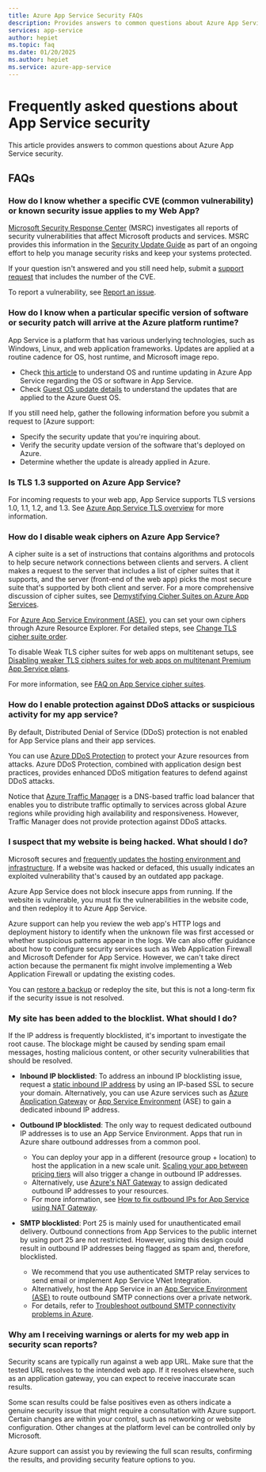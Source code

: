 ```yaml
---
title: Azure App Service Security FAQs
description: Provides answers to common questions about Azure App Service security.
services: app-service
author: hepiet
ms.topic: faq
ms.date: 01/20/2025
ms.author: hepiet
ms.service: azure-app-service
---
```

# Frequently asked questions about App Service security

This article provides answers to common questions about Azure App Service security.

## FAQs

### How do I know whether a specific CVE (common vulnerability) or known security issue applies to my Web App?

[Microsoft Security Response Center](https://msrc.microsoft.com/) (MSRC) investigates all reports of security vulnerabilities that affect Microsoft products and services. MSRC provides this information in the [Security Update Guide](https://msrc.microsoft.com/update-guide/vulnerability) as part of an ongoing effort to help you manage security risks and keep your systems protected.

If your question isn't answered and you still need help, submit a [support request](https://ms.portal.azure.com/#blade/Microsoft_Azure_Support/HelpAndSupportBlade/overview?DMC=troubleshoot) that includes the number of the CVE. 

To report a vulnerability, see [Report an issue](https://msrc.microsoft.com/report/vulnerability/new).

### How do I know when a particular specific version of software or security patch will arrive at the Azure platform runtime?

App Service is a platform that has various underlying technologies, such as Windows, Linux, and web application frameworks. Updates are applied at a routine cadence for OS, host runtime, and Microsoft image repo.

- Check [this article](/azure/app-service/overview-patch-os-runtime) to understand OS and runtime updating in Azure App Service regarding the OS or software in App Service.
- Check [Guest OS update details](/azure/cloud-services/cloud-services-guestos-msrc-releases) to understand the updates that are applied to the Azure Guest OS.

If you still need help, gather the following information before you submit a request to [Azure support:

- Specify the security update that you're inquiring about.
- Verify the security update version of the software that's deployed on Azure.
- Determine whether the update is already applied in Azure.

### Is TLS 1.3 supported on Azure App Service?

For incoming requests to your web app, App Service supports TLS versions 1.0, 1.1, 1.2, and 1.3. See [Azure App Service TLS overview](/azure/app-service/overview-tls) for more information.

### How do I disable weak ciphers on Azure App Service?

A cipher suite is a set of instructions that contains algorithms and protocols to help secure network connections between clients and servers. A client makes a request to the server that includes a list of cipher suites that it supports, and the server (front-end of the web app) picks the most secure suite that's supported by both client and server. For a more comprehensive discussion of cipher suites, see [Demystifying Cipher Suites on Azure App Services](https://techcommunity.microsoft.com/t5/apps-on-azure-blog/demystifying-cipher-suites-on-azure-app-services/ba-p/2656254).

For [Azure App Service Environment (ASE)](/azure/app-service/environment/overview), you can set your own ciphers through Azure Resource Explorer. For detailed steps, see [Change TLS cipher suite order](/azure/app-service/environment/app-service-app-service-environment-custom-settings#change-tls-cipher-suite-order).

To disable Weak TLS cipher suites for web apps on multitenant setups, see [Disabling weaker TLS ciphers suites for web apps on multitenant Premium App Service plans](https://azure.github.io/AppService/2022/10/11/Public-preview-min-tls-cipher-suite.html).

For more information, see [FAQ on App Service cipher suites](https://techcommunity.microsoft.com/t5/apps-on-azure-blog/faq-on-app-service-cipher-suites/ba-p/3881922).

### How do I enable protection against DDoS attacks or suspicious activity for my app service?

By default, Distributed Denial of Service (DDoS) protection is not enabled for App Service plans and their app services.

You can use [Azure DDoS Protection](/azure/ddos-protection/ddos-protection-overview) to protect your Azure resources from attacks. Azure DDoS Protection, combined with application design best practices, provides enhanced DDoS mitigation features to defend against DDoS attacks.

Notice that [Azure Traffic Manager](/azure/traffic-manager/traffic-manager-overview) is a DNS-based traffic load balancer that enables you to distribute traffic optimally to services across global Azure regions while providing high availability and responsiveness. However, Traffic Manager does not provide protection against DDoS attacks.

### I suspect that my website is being hacked. What should I do?

Microsoft secures and [frequently updates the hosting environment and infrastructure](/azure/app-service/overview-patch-os-runtime). If a website was hacked or defaced, this usually indicates an exploited vulnerability that's caused by an outdated app package.

Azure App Service does not block insecure apps from running. If the website is vulnerable, you must fix the vulnerabilities in the website code, and then redeploy it to Azure App Service. 

Azure support can help you review the web app's HTTP logs and deployment history to identify when the unknown file was first accessed or whether suspicious patterns appear in the logs. We can also offer guidance about how to configure security services such as Web Application Firewall and Microsoft Defender for App Service. However, we can't take direct action because the permanent fix might involve implementing a Web Application Firewall or updating the existing codes.

You can [restore a backup](/azure/app-service/manage-backup?tabs=portal#restore-a-backup) or redeploy the site, but this is not a long-term fix if the security issue is not resolved.

### My site has been added to the blocklist. What should I do?

If the IP address is frequently blocklisted, it's important to investigate the root cause. The blockage might be caused by sending spam email messages, hosting malicious content, or other security vulnerabilities that should be resolved.

- **Inbound IP blocklisted**: To address an inbound IP blocklisting issue, request a [static inbound IP address](/azure/app-service/overview-inbound-outbound-ips#get-a-static-inbound-ip) by using an IP-based SSL to secure your domain. Alternatively, you can use Azure services such as [Azure Application Gateway](/azure/application-gateway/overview) or [App Service Environment](/azure/app-service/environment/networking) (ASE) to gain a dedicated inbound IP address.

- **Outbound IP blocklisted**: The only way to request dedicated outbound IP addresses is to use an App Service Environment. Apps that run in Azure share outbound addresses from a common pool.  
    - You can deploy your app in a different (resource group + location) to host the application in a new scale unit. [Scaling your app between pricing tiers](/azure/app-service/manage-scale-up#scale-up-your-pricing-tier) will also trigger a change in outbound IP addresses.  
    - Alternatively, use [Azure's NAT Gateway](/azure/vpn-gateway/vpn-gateway-about-vpngateways) to assign dedicated outbound IP addresses to your resources.  
    - For more information, see [How to fix outbound IPs for App Service using NAT Gateway](https://techcommunity.microsoft.com/blog/appsonazureblog/how-to-fix-outbound-ips-for-app-service/2320612).  

- **SMTP blocklisted**: Port 25 is mainly used for unauthenticated email delivery. Outbound connections from App Services to the public internet by using port 25 are not restricted. However, using this design could result in outbound IP addresses being flagged as spam and, therefore, blocklisted.  
    - We recommend that you use authenticated SMTP relay services to send email or implement App Service VNet Integration.  
    - Alternatively, host the App Service in an [App Service Environment (ASE)](/azure/app-service/environment/networking) to route outbound SMTP connections over a private network.  
    - For details, refer to [Troubleshoot outbound SMTP connectivity problems in Azure](/azure/virtual-network/troubleshoot-outbound-smtp-connectivity).  

### Why am I receiving warnings or alerts for my web app in security scan reports?

Security scans are typically run against a web app URL. Make sure that the tested URL resolves to the intended web app. If it resolves elsewhere, such as an application gateway, you can expect to receive inaccurate scan results.

Some scan results could be false positives even as others indicate a genuine security issue that might require a consultation with Azure support. Certain changes are within your control, such as networking or website configuration. Other changes at the platform level can be controlled only by Microsoft.

Azure support can assist you by reviewing the full scan results, confirming the results, and providing security feature options to you.
